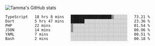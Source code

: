 ![Tamma's GitHub stats](https://github-readme-stats.vercel.app/api?username=pratamatama&theme=react&hide_border=true&show_icons=true&include_all_commits=true&count_private=true&hide=issues)

<!--START_SECTION:waka-->

```text
TypeScript   18 hrs 8 mins   ██████████████████▒░░░░░░   73.21 %
Dart         5 hrs 47 mins   ██████░░░░░░░░░░░░░░░░░░░   23.36 %
PHP          22 mins         ▒░░░░░░░░░░░░░░░░░░░░░░░░   01.54 %
JSON         14 mins         ▒░░░░░░░░░░░░░░░░░░░░░░░░   00.96 %
YAML         7 mins          ░░░░░░░░░░░░░░░░░░░░░░░░░   00.51 %
Bash         2 mins          ░░░░░░░░░░░░░░░░░░░░░░░░░   00.18 %
```

<!--END_SECTION:waka-->
